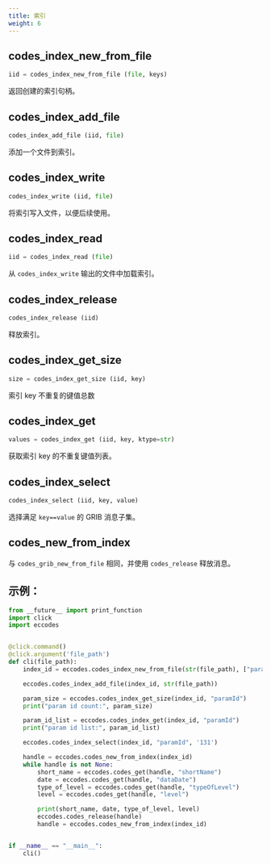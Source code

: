 ```yaml
---
title: 索引
weight: 6
---
```


## codes_index_new_from_file

```py
iid = codes_index_new_from_file (file, keys)
```

返回创建的索引句柄。

## codes_index_add_file

```py
codes_index_add_file (iid, file)
```

添加一个文件到索引。

## codes_index_write

```py
codes_index_write (iid, file)
```

将索引写入文件，以便后续使用。

## codes_index_read

```py
iid = codes_index_read (file)
```

从 `codes_index_write` 输出的文件中加载索引。

## codes_index_release

```py
codes_index_release (iid)
```

释放索引。

## codes_index_get_size

```py
size = codes_index_get_size (iid, key)
```

索引 key 不重复的键值总数

## codes_index_get

```py
values = codes_index_get (iid, key, ktype=str)
```

获取索引 key 的不重复键值列表。

## codes_index_select

```py
codes_index_select (iid, key, value)
```

选择满足 `key==value` 的 GRIB 消息子集。

## codes_new_from_index

与 `codes_grib_new_from_file` 相同，并使用 `codes_release` 释放消息。

## 示例：

```py
from __future__ import print_function
import click
import eccodes


@click.command()
@click.argument('file_path')
def cli(file_path):
    index_id = eccodes.codes_index_new_from_file(str(file_path), ["paramId"])

    eccodes.codes_index_add_file(index_id, str(file_path))

    param_size = eccodes.codes_index_get_size(index_id, "paramId")
    print("param id count:", param_size)

    param_id_list = eccodes.codes_index_get(index_id, "paramId")
    print("param id list:", param_id_list)

    eccodes.codes_index_select(index_id, "paramId", '131')

    handle = eccodes.codes_new_from_index(index_id)
    while handle is not None:
        short_name = eccodes.codes_get(handle, "shortName")
        date = eccodes.codes_get(handle, "dataDate")
        type_of_level = eccodes.codes_get(handle, "typeOfLevel")
        level = eccodes.codes_get(handle, "level")

        print(short_name, date, type_of_level, level)
        eccodes.codes_release(handle)
        handle = eccodes.codes_new_from_index(index_id)


if __name__ == "__main__":
    cli()
```
